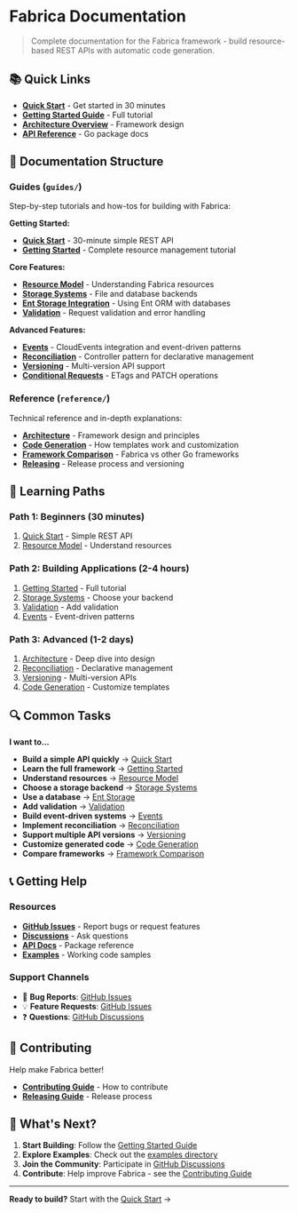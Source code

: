 <!--
Copyright © 2025 OpenCHAMI a Series of LF Projects, LLC

SPDX-License-Identifier: MIT
-->

# Fabrica Documentation

> Complete documentation for the Fabrica framework - build resource-based REST APIs with automatic code generation.

## 📚 Quick Links

- **[Quick Start](guides/quickstart.md)** - Get started in 30 minutes
- **[Getting Started Guide](guides/getting-started.md)** - Full tutorial
- **[Architecture Overview](reference/architecture.md)** - Framework design
- **[API Reference](https://pkg.go.dev/github.com/alexlovelltroy/fabrica)** - Go package docs

## 📖 Documentation Structure

### Guides (`guides/`)

Step-by-step tutorials and how-tos for building with Fabrica:

**Getting Started:**
- **[Quick Start](guides/quickstart.md)** - 30-minute simple REST API
- **[Getting Started](guides/getting-started.md)** - Complete resource management tutorial

**Core Features:**
- **[Resource Model](guides/resource-model.md)** - Understanding Fabrica resources
- **[Storage Systems](guides/storage.md)** - File and database backends
- **[Ent Storage Integration](guides/storage-ent.md)** - Using Ent ORM with databases
- **[Validation](guides/validation.md)** - Request validation and error handling

**Advanced Features:**
- **[Events](guides/events.md)** - CloudEvents integration and event-driven patterns
- **[Reconciliation](guides/reconciliation.md)** - Controller pattern for declarative management
- **[Versioning](guides/versioning.md)** - Multi-version API support
- **[Conditional Requests](guides/conditional-and-patch.md)** - ETags and PATCH operations

### Reference (`reference/`)

Technical reference and in-depth explanations:

- **[Architecture](reference/architecture.md)** - Framework design and principles
- **[Code Generation](reference/codegen.md)** - How templates work and customization
- **[Framework Comparison](reference/comparison.md)** - Fabrica vs other Go frameworks
- **[Releasing](reference/releasing.md)** - Release process and versioning

## 🎯 Learning Paths

### Path 1: Beginners (30 minutes)
1. [Quick Start](guides/quickstart.md) - Simple REST API
2. [Resource Model](guides/resource-model.md) - Understand resources

### Path 2: Building Applications (2-4 hours)
1. [Getting Started](guides/getting-started.md) - Full tutorial
2. [Storage Systems](guides/storage.md) - Choose your backend
3. [Validation](guides/validation.md) - Add validation
4. [Events](guides/events.md) - Event-driven patterns

### Path 3: Advanced (1-2 days)
1. [Architecture](reference/architecture.md) - Deep dive into design
2. [Reconciliation](guides/reconciliation.md) - Declarative management
3. [Versioning](guides/versioning.md) - Multi-version APIs
4. [Code Generation](reference/codegen.md) - Customize templates

## 🔍 Common Tasks

**I want to...**

- **Build a simple API quickly** → [Quick Start](guides/quickstart.md)
- **Learn the full framework** → [Getting Started](guides/getting-started.md)
- **Understand resources** → [Resource Model](guides/resource-model.md)
- **Choose a storage backend** → [Storage Systems](guides/storage.md)
- **Use a database** → [Ent Storage](guides/storage-ent.md)
- **Add validation** → [Validation](guides/validation.md)
- **Build event-driven systems** → [Events](guides/events.md)
- **Implement reconciliation** → [Reconciliation](guides/reconciliation.md)
- **Support multiple API versions** → [Versioning](guides/versioning.md)
- **Customize generated code** → [Code Generation](reference/codegen.md)
- **Compare frameworks** → [Framework Comparison](reference/comparison.md)

## 📞 Getting Help

### Resources

- **[GitHub Issues](https://github.com/alexlovelltroy/fabrica/issues)** - Report bugs or request features
- **[Discussions](https://github.com/alexlovelltroy/fabrica/discussions)** - Ask questions
- **[API Docs](https://pkg.go.dev/github.com/alexlovelltroy/fabrica)** - Package reference
- **[Examples](../examples/)** - Working code samples

### Support Channels

- 🐛 **Bug Reports**: [GitHub Issues](https://github.com/alexlovelltroy/fabrica/issues/new?template=bug_report.md)
- 💡 **Feature Requests**: [GitHub Issues](https://github.com/alexlovelltroy/fabrica/issues/new?template=feature_request.md)
- ❓ **Questions**: [GitHub Discussions](https://github.com/alexlovelltroy/fabrica/discussions)

## 🤝 Contributing

Help make Fabrica better!

- **[Contributing Guide](../CONTRIBUTING.md)** - How to contribute
- **[Releasing Guide](reference/releasing.md)** - Release process

## 🚀 What's Next?

1. **Start Building**: Follow the [Getting Started Guide](guides/getting-started.md)
2. **Explore Examples**: Check out the [examples directory](../examples/)
3. **Join the Community**: Participate in [GitHub Discussions](https://github.com/alexlovelltroy/fabrica/discussions)
4. **Contribute**: Help improve Fabrica - see the [Contributing Guide](../CONTRIBUTING.md)

---

**Ready to build?** Start with the [Quick Start](guides/quickstart.md) →
